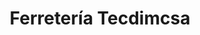 ---
title: "Ferretería Tecdimcsa"
url: /santo-domingo-oeste/ferreteria-tecdimcsa/
shop: Eisenwaren
---